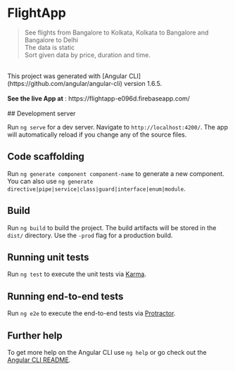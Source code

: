 # FlightApp

> See flights from Bangalore to Kolkata, Kolkata to Bangalore and Bangalore to Delhi <br>
> The data is static  <br>
> Sort given data by price, duration and time.  <br>
 <br>
This project was generated with [Angular CLI](https://github.com/angular/angular-cli) version 1.6.5.
<br> <br>
<b>See the live App at</b> : https://flightapp-e096d.firebaseapp.com/ <br><br>
## Development server

Run `ng serve` for a dev server. Navigate to `http://localhost:4200/`. The app will automatically reload if you change any of the source files.

## Code scaffolding

Run `ng generate component component-name` to generate a new component. You can also use `ng generate directive|pipe|service|class|guard|interface|enum|module`.

## Build

Run `ng build` to build the project. The build artifacts will be stored in the `dist/` directory. Use the `-prod` flag for a production build.

## Running unit tests

Run `ng test` to execute the unit tests via [Karma](https://karma-runner.github.io).

## Running end-to-end tests

Run `ng e2e` to execute the end-to-end tests via [Protractor](http://www.protractortest.org/).

## Further help

To get more help on the Angular CLI use `ng help` or go check out the [Angular CLI README](https://github.com/angular/angular-cli/blob/master/README.md).
